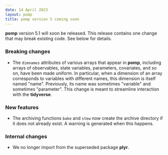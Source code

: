 ```yaml
---
date: 14 April 2023
layout: pomp
title: pomp version 5 coming soon
---
```

    
**pomp** version 5.1 will soon be released.
This release contains one change that may break existing code.
See below for details.

### Breaking changes

- The `dimnames` attributes of various arrays that appear in **pomp**, including arrays of observables, state variables, parameters, covariates, and so on, have been made uniform.
  In particular, when a dimension of an array corresponds to variables with different names, this dimension is itself named "name".
  Previously, its name was sometimes "variable" and sometimes "parameter".
  This change is meant to streamline interaction with the **tidyverse**.

### New features

- The archiving functions `bake` and `stew` now create the archive directory if it does not already exist.
  A warning is generated when this happens.

### Internal changes

- We no longer import from the superseded package **plyr**.
